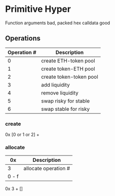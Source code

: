 # Primitive Hyper

Function arguments bad, packed hex calldata good

## Operations

| Operation # | Description             |
| ----------- | ----------------------- |
| 0           | create ETH-token pool   |
| 1           | create token-ETH pool   |
| 2           | create token-token pool |
| 3           | add liquidity           |
| 4           | remove liquidity        |
| 5           | swap risky for stable   |
| 6           | swap stable for risky   |

### create

0x [0 or 1 or 2] +

### allocate

| 0x    | Description          |
| ----- | -------------------- |
| 3     | allocate operation # |
| 0 - f |

0x 3 + []
